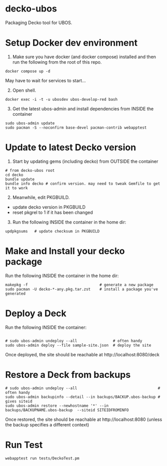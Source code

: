 # decko-ubos

Packaging Decko tool for UBOS.

# Setup Docker dev environment

1. Make sure you have docker (and docker compose) installed and then run the following from the root of this repo.

```
docker compose up -d
```

May have to wait for services to start...

2. Open shell.

```   
docker exec -i -t -u ubosdev ubos-develop-red bash
```

3. Get the latest ubos-admin and install dependencies from INSIDE the container
```
sudo ubos-admin update
sudo pacman -S --noconfirm base-devel pacman-contrib webapptest
```

# Update to latest Decko version

1. Start by updating gems (including decko) from OUTSIDE the container

```
# from decko-ubos root
cd decko
bundle update
bundle info decko # confirm version. may need to tweak Gemfile to get it to work
```

2. Meanwhile, edit PKGBUILD.

- update decko version in PKGBUILD
- reset pkgrel to 1 if it has been changed

3. Run the following INSIDE the container in the home dir:

```
updpkgsums   # update checksum in PKGBUILD
```

# Make and Install your decko package

Run the following INSIDE the container in the home dir:

```
makepkg -f                                # generate a new package
sudo pacman -U decko-*-any.pkg.tar.zst    # install a package you've generated
```


# Deploy a Deck

Run the following INSIDE the container:

```

# sudo ubos-admin undeploy --all                # often handy
sudo ubos-admin deploy --file sample-site.json  # deploy the site
```

Once deployed, the site should be reachable at http://localhost:8080/deck


# Restore a Deck from backups

```
# sudo ubos-admin undeploy --all                                    # often handy
sudo ubos-admin backupinfo --detail --in backups/BACKUP.ubos-backup # gives siteid
sudo ubos-admin restore --newhostname '*' --in backups/BACKUPNAME.ubos-backup  --siteid SITEIDFROMINFO
```

Once restored, the site should be reachable at http://localhost:8080  (unless the 
backup specifies a different context)


# Run Test

```
webapptest run tests/DeckoTest.pm

```